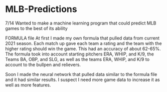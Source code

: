 # MLB-Predictions

7/14
Wanted to make a machine learning program that could predict MLB games to the best of its ability


FORMULA file
At first I made my own formula that pulled data from current 2021 season. Each match up gave each team a rating and the team with the higher
rating should win the game. This had an accuracy of about 62-65%. The formula took into account starting pitchers ERA, WHIP, and K/9, the Teams
BA, OBP, and SLG, as well as the teams ERA, WHIP, and K/9 to account to the bullpen and relievers. 

Soon I made the neural network that pulled data similar to the formula file and it had similar results. I suspect I need more game data to increase it as well as more features.


